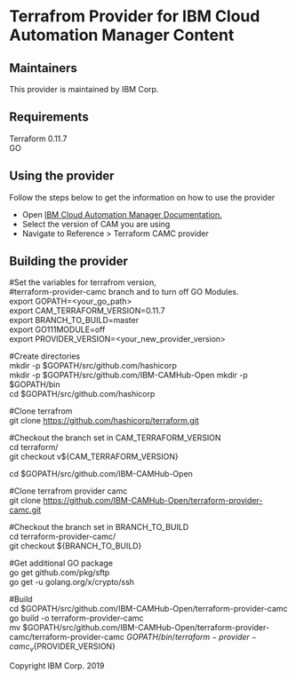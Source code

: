 # Terrafrom Provider for IBM Cloud Automation Manager Content

## Maintainers

This provider is maintained by IBM Corp. 

## Requirements

Terraform 0.11.7  
GO

## Using the provider

Follow the steps below to get the information on how to use the provider

* Open [IBM Cloud Automation Manager Documentation.](https://www.ibm.com/support/knowledgecenter/en/SS2L37/product_welcome_cloud_automation_manager.html)
* Select the version of CAM you are using 
* Navigate to  Reference > Terraform CAMC provider

## Building the provider

  #Set the variables for terrafrom version,   
  #terraform-provider-camc branch and to turn off GO Modules.  
  export GOPATH=<your_go_path>  
  export CAM_TERRAFORM_VERSION=0.11.7    
  export BRANCH_TO_BUILD=master  
  export GO111MODULE=off  
  export PROVIDER_VERSION=<your_new_provider_version>
  
  #Create directories  
  mkdir -p $GOPATH/src/github.com/hashicorp  
  mkdir -p $GOPATH/src/github.com/IBM-CAMHub-Open
  mkdir -p $GOPATH/bin  
  cd $GOPATH/src/github.com/hashicorp  
  
  #Clone terrafrom  
  git clone https://github.com/hashicorp/terraform.git
  
  #Checkout the branch set in CAM_TERRAFORM_VERSION  
  cd terraform/  
  git checkout v${CAM_TERRAFORM_VERSION}  
  
  cd $GOPATH/src/github.com/IBM-CAMHub-Open
  
  #Clone terrafrom provider camc  
  git clone https://github.com/IBM-CAMHub-Open/terraform-provider-camc.git  
  
  #Checkout the branch set in BRANCH_TO_BUILD  
  cd terraform-provider-camc/   
  git checkout ${BRANCH_TO_BUILD}  
  
  #Get additional GO package  
  go get github.com/pkg/sftp  
  go get -u golang.org/x/crypto/ssh  
  
  #Build  
  cd $GOPATH/src/github.com/IBM-CAMHub-Open/terraform-provider-camc  
  go build -o terraform-provider-camc  
  mv $GOPATH/src/github.com/IBM-CAMHub-Open/terraform-provider-camc/terraform-provider-camc $GOPATH/bin/terraform-provider-camc_v${PROVIDER_VERSION}


Copyright IBM Corp. 2019




